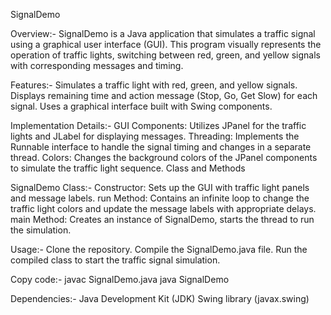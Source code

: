 SignalDemo

Overview:-
SignalDemo is a Java application that simulates a traffic signal using a graphical user interface (GUI). This program visually represents the operation of traffic lights, switching between red, green, and yellow signals with corresponding messages and timing.

Features:-
Simulates a traffic light with red, green, and yellow signals.
Displays remaining time and action message (Stop, Go, Get Slow) for each signal.
Uses a graphical interface built with Swing components.

Implementation Details:-
GUI Components: Utilizes JPanel for the traffic lights and JLabel for displaying messages.
Threading: Implements the Runnable interface to handle the signal timing and changes in a separate thread.
Colors: Changes the background colors of the JPanel components to simulate the traffic light sequence.
Class and Methods

SignalDemo Class:-
Constructor: Sets up the GUI with traffic light panels and message labels.
run Method: Contains an infinite loop to change the traffic light colors and update the message labels with appropriate delays.
main Method: Creates an instance of SignalDemo, starts the thread to run the simulation.

Usage:-
Clone the repository.
Compile the SignalDemo.java file.
Run the compiled class to start the traffic signal simulation.

Copy code:-
javac SignalDemo.java
java SignalDemo

Dependencies:-
Java Development Kit (JDK)
Swing library (javax.swing)
